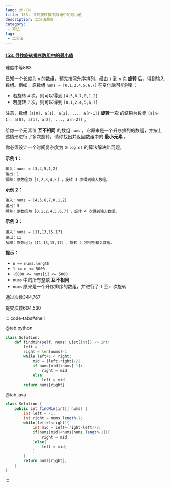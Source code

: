 ```yaml
---
lang: zh-CN
title: 153. 寻找旋转排序数组中的最小值
description: 二分法题目
category: 
 - 算法
tag:
 - 二分法
---
```


#### [153. 寻找旋转排序数组中的最小值](https://leetcode.cn/problems/find-minimum-in-rotated-sorted-array/)

难度中等883

已知一个长度为 `n` 的数组，预先按照升序排列，经由 `1` 到 `n` 次 **旋转** 后，得到输入数组。例如，原数组 `nums = [0,1,2,4,5,6,7]` 在变化后可能得到：

- 若旋转 `4` 次，则可以得到 `[4,5,6,7,0,1,2]`
- 若旋转 `7` 次，则可以得到 `[0,1,2,4,5,6,7]`

注意，数组 `[a[0], a[1], a[2], ..., a[n-1]]` **旋转一次** 的结果为数组 `[a[n-1], a[0], a[1], a[2], ..., a[n-2]]` 。

给你一个元素值 **互不相同** 的数组 `nums` ，它原来是一个升序排列的数组，并按上述情形进行了多次旋转。请你找出并返回数组中的 **最小元素** 。

你必须设计一个时间复杂度为 `O(log n)` 的算法解决此问题。

 

**示例 1：**

```
输入：nums = [3,4,5,1,2]
输出：1
解释：原数组为 [1,2,3,4,5] ，旋转 3 次得到输入数组。
```

**示例 2：**

```
输入：nums = [4,5,6,7,0,1,2]
输出：0
解释：原数组为 [0,1,2,4,5,6,7] ，旋转 4 次得到输入数组。
```

**示例 3：**

```
输入：nums = [11,13,15,17]
输出：11
解释：原数组为 [11,13,15,17] ，旋转 4 次得到输入数组。
```

 

**提示：**

- `n == nums.length`
- `1 <= n <= 5000`
- `-5000 <= nums[i] <= 5000`
- `nums` 中的所有整数 **互不相同**
- `nums` 原来是一个升序排序的数组，并进行了 `1` 至 `n` 次旋转

通过次数344,767

提交次数604,530

::: code-tabs#shell

@tab python

```python
class Solution:
    def findMin(self, nums: List[int]) -> int:
        left = -1
        right = len(nums)-1
        while left+1 < right:
            mid = (left+right)//2
            if nums[mid]<nums[-1]:
                right = mid
            else:
                left = mid
        return nums[right]
```

@tab java

```java
class Solution {
    public int findMin(int[] nums) {
        int left = -1;
        int right = nums.length-1;
        while(left+1<right){
            int mid = left+(right-left)/2;
            if(nums[mid]<nums[nums.length-1]){
                right = mid;
            }else{
                left = mid;
            }
        }
        return nums[right];
    }
}
```

:::